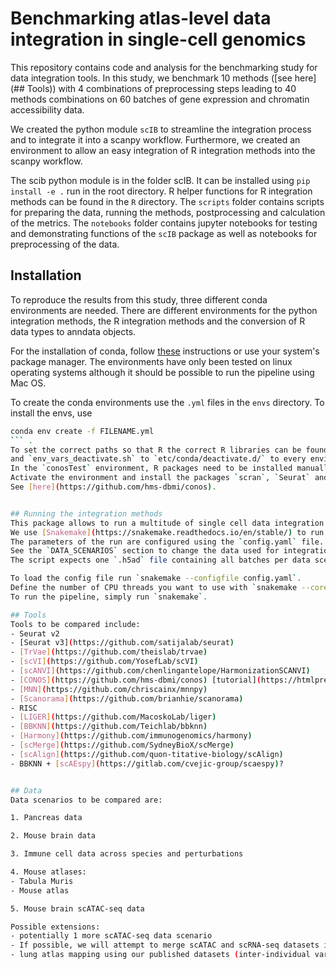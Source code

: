 # Benchmarking atlas-level data integration in single-cell genomics

This repository contains code and analysis for the benchmarking study for data integration tools.
In this study, we benchmark 10 methods ([see here](## Tools)) with 4 combinations of preprocessing steps leading to 40 methods combinations on
60 batches of gene expression and chromatin accessibility data.

We created the python module `scIB` to streamline the integration process and to integrate it into
a scanpy workflow. Furthermore, we created an environment to allow an easy integration of R integration methods
into the scanpy workflow.

The scib python module is in the folder scIB. It can be installed using `pip install -e .` run in the root directory.
R helper functions for R integration methods can be found in the `R` directory.
The `scripts` folder contains scripts for preparing the data, running the methods, postprocessing and calculation of the metrics.
The `notebooks` folder contains jupyter notebooks for testing and demonstrating functions of the `scIB` package as well as notebooks
for preprocessing of the data.



## Installation
To reproduce the results from this study, three different conda environments are needed.
There are different environments for the python integration methods, the R integration methods and
the conversion of R data types to anndata objects.

For the installation of conda, follow [these](https://conda.io/projects/conda/en/latest/user-guide/install/index.html) instructions
or use your system's package manager. The environments have only been tested on linux operating systems
although it should be possible to run the pipeline using Mac OS.

To create the conda environments use the `.yml` files in the `envs` directory.
To install the envs, use
```bash
conda env create -f FILENAME.yml
``` .
To set the correct paths so that R the correct R libraries can be found, copy `env_vars_activate.sh` to `etc/conda/activate.d/`
and `env_vars_deactivate.sh` to `etc/conda/deactivate.d/` to every environment.
In the `conosTest` environment, R packages need to be installed manually.
Activate the environment and install the packages `scran`, `Seurat` and `Conos` in R. `Conos` needs to be installed using R devtools.
See [here](https://github.com/hms-dbmi/conos).


## Running the integration methods
This package allows to run a multitude of single cell data integration methods in both `R` and `python`.
We use [Snakemake](https://snakemake.readthedocs.io/en/stable/) to run the pipeline.
The parameters of the run are configured using the `config.yaml` file.
See the `DATA_SCENARIOS` section to change the data used for integration.
The script expects one `.h5ad` file containing all batches per data scenario.

To load the config file run `snakemake --configfile config.yaml`.
Define the number of CPU threads you want to use with `snakemake --cores N_CORES`. To produce an overview of tasks that will be run, use `snakemake -n`.
To run the pipeline, simply run `snakemake`.

## Tools
Tools to be compared include:
- Seurat v2
- [Seurat v3](https://github.com/satijalab/seurat)
- [TrVae](https://github.com/theislab/trvae)
- [scVI](https://github.com/YosefLab/scVI)
- [scANVI](https://github.com/chenlingantelope/HarmonizationSCANVI)
- [CONOS](https://github.com/hms-dbmi/conos) [tutorial](https://htmlpreview.github.io/?https://github.com/satijalab/seurat.wrappers/blob/master/docs/conos.html)
- [MNN](https://github.com/chriscainx/mnnpy)
- [Scanorama](https://github.com/brianhie/scanorama)
- RISC
- [LIGER](https://github.com/MacoskoLab/liger)
- [BBKNN](https://github.com/Teichlab/bbknn)
- [Harmony](https://github.com/immunogenomics/harmony)
- [scMerge](https://github.com/SydneyBioX/scMerge)
- [scAlign](https://github.com/quon-titative-biology/scAlign)
- BBKNN + [scAEspy](https://gitlab.com/cvejic-group/scaespy)?


## Data
Data scenarios to be compared are:

1. Pancreas data

2. Mouse brain data

3. Immune cell data across species and perturbations

4. Mouse atlases:
- Tabula Muris
- Mouse atlas

5. Mouse brain scATAC-seq data

Possible extensions:
- potentially 1 more scATAC-seq data scenario
- If possible, we will attempt to merge scATAC and scRNA-seq datasets in mouse brain as well.
- lung atlas mapping using our published datasets (inter-individual variation)
